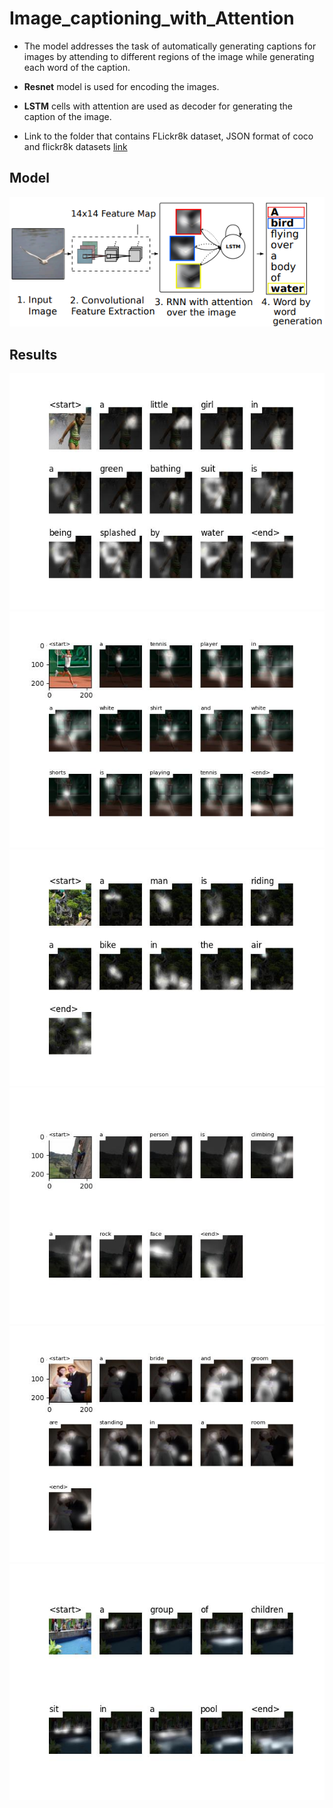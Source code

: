 # Image_captioning_with_Attention
- The model addresses the task of automatically generating captions for images by attending to different regions of the image while generating each word of the caption.

- **Resnet** model is used for encoding the images.
- **LSTM** cells with attention are used as decoder for generating the caption of the image.

- Link to the folder that contains FLickr8k dataset, JSON format of coco and flickr8k datasets [link](https://drive.google.com/drive/folders/1QDv7--xZqgVX-wtsImcEoBwvY5-ctFJa?usp=drive_link)

## Model
![](model.png)
## Results
  ![](predictions/alphas_time_step_14.jpg)
  ![](predictions/alphas_img_6.jpg)
  ![](predictions/alphas_img_3.jpg)
  ![](predictions/alphas_img_4.jpg)
  ![](predictions/alphas_img_5.jpg)
  ![](predictions/alphas_img_2.jpg)

  
